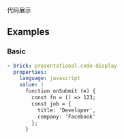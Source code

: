 代码展示

## Examples

### Basic

```yaml preview
- brick: presentational.code-display
  properties:
    language: javascript
    value: |
      function onSubmit (e) {
        const fn = () => 123;
        const job = {
          title: 'Developer',
          company: 'Facebook'
        };
      }
```

